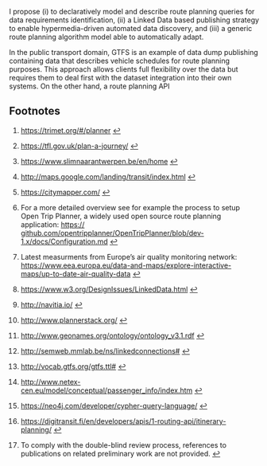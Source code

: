 I propose
(i) to declaratively model and describe route planning queries
for data requirements identification,
(ii) a Linked Data based publishing strategy
to enable hypermedia-driven automated data discovery, and
(iii) a generic route planning algorithm model
able to automatically adapt.


In the public transport domain,
GTFS is an example of data dump publishing containing data
that describes vehicle schedules for route planning purposes.
This approach allows clients full flexibility over the data
but requires them to deal first with the dataset integration
into their own systems. 
On the other hand, a route planning API


<section id="footnotes">
  <h2>Footnotes</h2>
  <ol>
    <li id="fn:portland">
      <p><a href="https://trimet.org/#/planner">https:/​/​trimet.org/#/planner</a> <a href="#fnref:portland" class="reversefootnote">&#8617;</a></p>
    </li>
    <li id="fn:london">
      <p><a href="https://tfl.gov.uk/plan-a-journey/">https:/​/​tfl.gov.uk/plan-a-journey/</a> <a href="#fnref:london" class="reversefootnote">&#8617;</a></p>
    </li>
    <li id="fn:antwerp">
      <p><a href="https://www.slimnaarantwerpen.be/en/home">https:/​/​www.slimnaarantwerpen.be/en/home</a> <a href="#fnref:antwerp" class="reversefootnote">&#8617;</a></p>
    </li>
    <li id="fn:googlemaps">
      <p><a href="http://maps.google.com/landing/transit/index.html">http:/​/​maps.google.com/landing/transit/index.html</a> <a href="#fnref:googlemaps" class="reversefootnote">&#8617;</a></p>
    </li>
    <li id="fn:citymapper">
      <p><a href="https://citymapper.com/">https:/​/​citymapper.com/</a> <a href="#fnref:citymapper" class="reversefootnote">&#8617;</a></p>
    </li>
    <li id="fn:process">
      <p>For a more detailed overview see for example the process to setup Open Trip Planner, a widely used open source route planning application: <a href="https://github.com/opentripplanner/OpenTripPlanner/blob/dev-1.x/docs/Configuration.md">https:/​/​github.com/opentripplanner/OpenTripPlanner/blob/dev-1.x/docs/Configuration.md</a> <a href="#fnref:process" class="reversefootnote">&#8617;</a></p>
    </li>
    <li id="fn:airquality">
      <p>Latest measurments from Europe’s air quality monitoring network: <a href="https://www.eea.europa.eu/data-and-maps/explore-interactive-maps/up-to-date-air-quality-data">https:/​/​www.eea.europa.eu/data-and-maps/explore-interactive-maps/up-to-date-air-quality-data</a> <a href="#fnref:airquality" class="reversefootnote">&#8617;</a></p>
    </li>
    <li id="fn:ldprinciples">
      <p><a href="https://www.w3.org/DesignIssues/LinkedData.html">https:/​/​www.w3.org/DesignIssues/LinkedData.html</a> <a href="#fnref:ldprinciples" class="reversefootnote">&#8617;</a></p>
    </li>
    <li id="fn:navitia">
      <p><a href="http://navitia.io/">http:/​/​navitia.io/</a> <a href="#fnref:navitia" class="reversefootnote">&#8617;</a></p>
    </li>
    <li id="fn:plannerstack">
      <p><a href="http://www.plannerstack.org/">http:/​/​www.plannerstack.org/</a> <a href="#fnref:plannerstack" class="reversefootnote">&#8617;</a></p>
    </li>
    <li id="fn:gnontology">
      <p><a href="http://www.geonames.org/ontology/ontology_v3.1.rdf">http:/​/​www.geonames.org/ontology/ontology_v3.1.rdf</a> <a href="#fnref:gnontology" class="reversefootnote">&#8617;</a></p>
    </li>
    <li id="fn:lcontology">
      <p><a href="http://semweb.mmlab.be/ns/linkedconnections#">http:/​/​semweb.mmlab.be/ns/linkedconnections#</a> <a href="#fnref:lcontology" class="reversefootnote">&#8617;</a></p>
    </li>
    <li id="fn:linkedgtfs">
      <p><a href="http://vocab.gtfs.org/gtfs.ttl#">http:/​/​vocab.gtfs.org/gtfs.ttl#</a> <a href="#fnref:linkedgtfs" class="reversefootnote">&#8617;</a></p>
    </li>
    <li id="fn:netexquery">
      <p><a href="http://www.netex-cen.eu/model/conceptual/passenger_info/index.htm">http:/​/​www.netex-cen.eu/model/conceptual/passenger_info/index.htm</a> <a href="#fnref:netexquery" class="reversefootnote">&#8617;</a></p>
    </li>
    <li id="fn:cypher">
      <p><a href="https://neo4j.com/developer/cypher-query-language/">https:/​/​neo4j.com/developer/cypher-query-language/</a> <a href="#fnref:cypher" class="reversefootnote">&#8617;</a></p>
    </li>
    <li id="fn:graphql">
      <p><a href="https://digitransit.fi/en/developers/apis/1-routing-api/itinerary-planning/">https:/​/​digitransit.fi/en/developers/apis/1-routing-api/itinerary-planning/</a> <a href="#fnref:graphql" class="reversefootnote">&#8617;</a></p>
    </li>
    <li id="fn:disclaimer">
      <p>To comply with the double-blind review process, references to publications on related preliminary work are not provided. <a href="#fnref:disclaimer" class="reversefootnote">&#8617;</a></p>
    </li>
  </ol>
</section>
